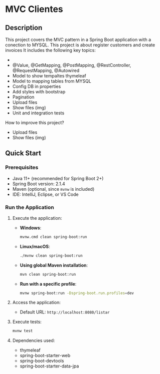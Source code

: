 # MVC Clientes 

## Description

This project covers the MVC pattern in a Spring Boot application with a conection to MYSQL. 
This project is about register customers and create invoices
It includes the following key topics:

- 
- @Value, @GetMapping, @PostMapping, @RestController, @RequestMapping, @Autowired
- Model to show tempaltes thymeleaf
- Model to mapping tables from MYSQL
- Config DB in properties
- Add styles with bootstrap
- Pagination
- Upload files
- Show files (img)
- Unit and integration tests

How to improve this project?
- Upload files
- Show files (img)

## Quick Start

### Prerequisites

- Java 11+ (recommended for Spring Boot 2+)
- Spring Boot version: 2.1.4
- Maven (optional, since `mvnw` is included)
- IDE: IntelliJ, Eclipse, or VS Code

### Run the Application

1. Execute the application:
   - **Windows**:
     ```bash
     mvnw.cmd clean spring-boot:run
     ```
   - **Linux/macOS**:
     ```bash
     ./mvnw clean spring-boot:run
     ```
   - **Using global Maven installation**:
     ```bash
     mvn clean spring-boot:run
     ```

   - **Run with a specific profile**:
     ```bash
     mvnw spring-boot:run -Dspring-boot.run.profiles=dev
     ```

2. Access the application:
   - Default URL: `http://localhost:8080/listar`

3. Execute tests:
   ```bash
   mvnw test
   ```

4. Dependencies used:
   - thymeleaf
   - spring-boot-starter-web
   - spring-boot-devtools
   - spring-boot-starter-data-jpa